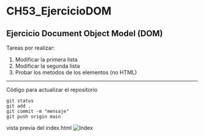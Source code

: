 # CH53_EjercicioDOM
## Ejercicio Document Object Model (DOM)

Tareas por realizar:

1. Modificar la primera lista
2. Modificar la segunda lista
3. Probar los metodos de los elementos (no HTML)

---
Código para actualizar el repositorio

```
git status
git add .
git commit -m "mensaje"
git push origin main
```
vista previa del index.html
![Index](url)
